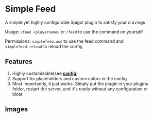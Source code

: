 # Simple Feed
A simple yet highly configurable Spigot plugin to satisfy your cravings

Usage: <code>/feed &lt;playername&gt;</code> or <code>/feed</code> to use the command on yourself

Permissions: <code>simplefeed.use</code> to use the feed command and <code>simplefeed.reload</code> to reload the config
## Features
1. Highly customizable(see <a href="https://github.com/Guedosha/Simple-Feed/blob/main/config.yml">**config**</a>)
2. Support for placeholders and custom colors in the config
3. Most importantly, it just works. Simply put the plugin in your plugins folder, restart the server, and it's ready without any configuration or bloat
## Images

